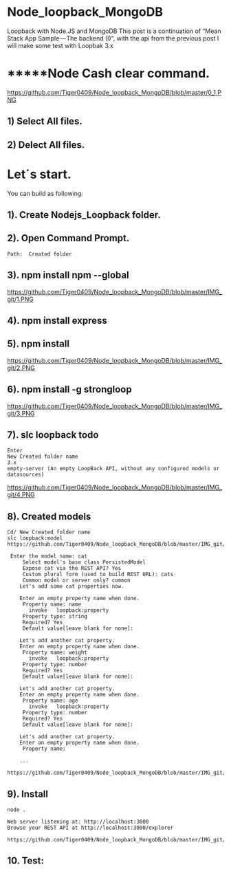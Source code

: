 # Node_loopback_MongoDB
Loopback with Node.JS and MongoDB This post is a continuation of “Mean Stack App Sample — The backend (I)”, with the api from the previous post I will make some test with Loopbak 3.x

# *****Node Cash clear command.
https://github.com/Tiger0409/Node_loopback_MongoDB/blob/master/0_1.PNG

## 1) Select All files.
## 2) Delect All files.

# Let´s start.

You can build as following:

## 1). Create Nodejs_Loopback folder.
## 2). Open Command Prompt.
    
	Path:  Created folder
	
## 3). npm install npm --global

https://github.com/Tiger0409/Node_loopback_MongoDB/blob/master/IMG_git/1.PNG

## 4). npm install express
	

## 5). npm install
https://github.com/Tiger0409/Node_loopback_MongoDB/blob/master/IMG_git/2.PNG
## 6). npm install -g strongloop

https://github.com/Tiger0409/Node_loopback_MongoDB/blob/master/IMG_git/3.PNG

## 7). slc loopback todo

	Enter
	New Created folder name
	3.x
	empty-server (An empty LoopBack API, without any configured models or datasources)
https://github.com/Tiger0409/Node_loopback_MongoDB/blob/master/IMG_git/4.PNG

	
## 8). Created models

	Cd/ New Created folder name
	slc loopback:model
	https://github.com/Tiger0409/Node_loopback_MongoDB/blob/master/IMG_git/5.PNG
	
	 Enter the model name: cat
		 Select model's base class PersistedModel
		 Expose cat via the REST API? Yes
		 Custom plural form (used to build REST URL): cats
		 Common model or server only? common
		Let's add some cat properties now.

		Enter an empty property name when done.
		 Property name: name
		   invoke   loopback:property
		 Property type: string
		 Required? Yes
		 Default value[leave blank for none]:

		Let's add another cat property.
		Enter an empty property name when done.
		 Property name: weight
		   invoke   loopback:property
		 Property type: number
		 Required? Yes
		 Default value[leave blank for none]:

		Let's add another cat property.
		Enter an empty property name when done.
		 Property name: age
		   invoke   loopback:property
		 Property type: number
		 Required? Yes
		 Default value[leave blank for none]:

		Let's add another cat property.
		Enter an empty property name when done.
		 Property name:
		
		...    
		https://github.com/Tiger0409/Node_loopback_MongoDB/blob/master/IMG_git/6.PNG
		
		
## 9). Install

	node .
	
	Web server listening at: http://localhost:3000
	Browse your REST API at http://localhost:3000/explorer
	
	https://github.com/Tiger0409/Node_loopback_MongoDB/blob/master/IMG_git/1.PNG
	
## 10. Test:
